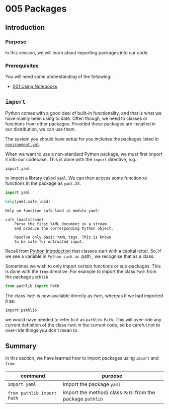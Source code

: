 # 005 Packages

## Introduction


### Purpose

In this session, we will learn about importing packages into our code. 

### Prerequisites

You will need some understanding of the following:


* [001 Using Notebooks](001_Notebook_use.md)


## `import`

Python comes with a good deal of built-in functionality, and that is what we have mainly been using to date. Often though, we need to classes or functions from other packages. Provided these packages are installed in our distribution, we can use them.

The system you should have setup for you includes the packages listed in [`environment.yml`](copy/environment.yml).

When we want to use a non-standard Python package, we must first import it into our codebase. This is done with the `import` directive, e.g.:

    import yaml
    
to import a library called `yaml`. We can then access some function `XX` functions in the package as `yaml.XX`. 


```python
import yaml

help(yaml.safe_load)
```

    Help on function safe_load in module yaml:
    
    safe_load(stream)
        Parse the first YAML document in a stream
        and produce the corresponding Python object.
        
        Resolve only basic YAML tags. This is known
        to be safe for untrusted input.
    


Recall from [Python Introduction](010_Python_Introduction.md) that classes start with a capital letter. So, if we see a variable in `Python such as `path`, we recognise that as a class.

Sometimes we wish to only import certain functions or sub-packages. This is done with the `from` directive. For example to import the class `Path` from the package `pathlib`



```python
from pathlib import Path
```

The class `Path` is now available directly as `Path`, whereas if we had imported it as:

    import pathlib
    
we would have needed to refer to it as `pathlib.Path`. This will over-ride any current definition of the class `Path` in the current code, so be careful not to over-ride things you don't mean to.

## Summary

In this section, we have learned how to import packages using `import` and `from`.
    
|  command | purpose  |   
|---|---|
| `import yaml` | import the package `yaml`|
| `from pathlib import Path`  |  import the method/ class `Path` from the package `pathlib` |  



